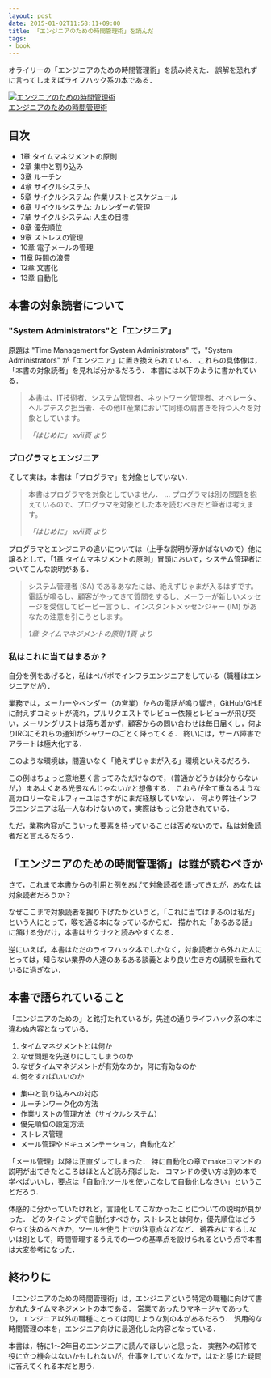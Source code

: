 ```yaml
---
layout: post
date: 2015-01-02T11:58:11+09:00
title: 「エンジニアのための時間管理術」を読んだ
tags:
- book
---
```

オライリーの「エンジニアのための時間管理術」を読み終えた．
誤解を恐れずに言ってしまえばライフハック系の本である．

[![エンジニアのための時間管理術](http://ecx.images-amazon.com/images/I/51jWtxU0sAL._SL160_.jpg)](http://www.amazon.co.jp/exec/obidos/ASIN/4873113075/hifumiass-22/ref=nosim/)  
[エンジニアのための時間管理術](http://www.amazon.co.jp/exec/obidos/ASIN/4873113075/hifumiass-22/ref=nosim/)

## 目次

- 1章 タイムマネジメントの原則
- 2章 集中と割り込み
- 3章 ルーチン
- 4章 サイクルシステム
- 5章 サイクルシステム: 作業リストとスケジュール
- 6章 サイクルシステム: カレンダーの管理
- 7章 サイクルシステム: 人生の目標
- 8章 優先順位
- 9章 ストレスの管理
- 10章 電子メールの管理
- 11章 時間の浪費
- 12章 文書化
- 13章 自動化

## 本書の対象読者について

### "System Administrators"と「エンジニア」

原題は "Time Management for System Administrators" で，"System Administrators" が「エンジニア」に置き換えられている．
これらの具体像は，「本書の対象読者」を見れば分かるだろう．
本書には以下のように書かれている．

> 本書は、IT技術者、システム管理者、ネットワーク管理者、オペレータ、ヘルプデスク担当者、その他IT産業において同様の肩書きを持つ人々を対象としています。
> 
> *「はじめに」 xvii頁 より*

### プログラマとエンジニア

そして実は，本書は「プログラマ」を対象としていない．

> 本書はプログラマを対象としていません．
> ...
> プログラマは別の問題を抱えているので、プログラマを対象とした本を読むべきだと筆者は考えます。
> 
> *「はじめに」 xvii頁 より*

プログラマとエンジニアの違いについては（上手な説明が浮かばないので）他に譲るとして，「1章 タイムマネジメントの原則」冒頭において，システム管理者についてこんな説明がある．

> システム管理者 (SA) であるあなたには、絶えずじゃまが入るはずです。電話が鳴るし、顧客がやってきて質問をするし、メーラーが新しいメッセージを受信してピーピー言うし、インスタントメッセンジャー (IM) があなたの注意を引こうとします。
> 
> *1章 タイムマネジメントの原則 1頁 より*

### 私はこれに当てはまるか？

自分を例をあげると，私はペパボでインフラエンジニアをしている（職種はエンジニアだが）．

業務では，メーカーやベンダー（の営業）からの電話が鳴り響き，GitHub/GH:E に耐えずコミットが流れ，プルリクエストでレビュー依頼とレビューが飛び交い，メーリングリストは落ち着かず，顧客からの問い合わせは毎日届くし，何よりIRCにそれらの通知がシャワーのごとく降ってくる．
終いには，サーバ障害でアラートは極大化する．

このような環境は，間違いなく「絶えずじゃまが入る」環境といえるだろう．

この例はちょっと意地悪く言ってみただけなので，（普通かどうかは分からないが，）まあよくある光景なんじゃないかと想像する．
これらが全て重なるような高カロリーなミルフィーユはさすがにまだ経験していない．
何より弊社インフラエンジニアは私一人なわけないので，実際はもっと分散されている．

ただ，業務内容がこういった要素を持っていることは否めないので，私は対象読者だと言えるだろう．

## 「エンジニアのための時間管理術」は誰が読むべきか

さて，これまで本書からの引用と例をあげて対象読者を語ってきたが，あなたは対象読者だろうか？

なぜここまで対象読者を掘り下げたかというと，「これに当てはまるのは私だ」という人にとって，喉を通る本になっているからだ．
描かれた「あるある話」に頷ける分だけ，本書はサクサクと読みやすくなる．

逆にいえば，本書はただのライフハック本でしかなく，対象読者から外れた人にとっては，知らない業界の人達のあるある談義とより良い生き方の講釈を垂れているに過ぎない．

## 本書で語られていること

「エンジニアのための」と銘打たれているが，先述の通りライフハック系の本に違わぬ内容となっている．

1. タイムマネジメントとは何か
1. なぜ問題を先送りにしてしまうのか
1. なぜタイムマネジメントが有効なのか，何に有効なのか
1. 何をすればいいのか
  - 集中と割り込みへの対応
  - ルーチンワーク化の方法
  - 作業リストの管理方法（サイクルシステム）
  - 優先順位の設定方法
  - ストレス管理
  - メール管理やドキュメンテーション，自動化など

「メール管理」以降は正直ダレてしまった．
特に自動化の章でmakeコマンドの説明が出てきたところはほとんど読み飛ばした．
コマンドの使い方は別の本で学べばいいし，要点は「自動化ツールを使いこなして自動化しなさい」ということだろう．

体感的に分かっていたけれど，言語化してこなかったことについての説明が良かった．
どのタイミングで自動化すべきか，ストレスとは何か，優先順位はどうやって決めるべきか，ツールを使う上での注意点などなど．
鵜呑みにするしないは別として，時間管理するうえでの一つの基準点を設けられるという点で本書は大変参考になった．

## 終わりに

「エンジニアのための時間管理術」は，エンジニアという特定の職種に向けて書かれたタイムマネジメントの本である．
営業であったりマネージャであったり，エンジニア以外の職種にとっては同じような別の本があるだろう．
汎用的な時間管理の本を，エンジニア向けに最適化した内容となっている．

本書は，特に1〜2年目のエンジニアに読んでほしいと思った．
実務外の研修で役に立つ機会はないかもしれないが，仕事をしていくなかで，はたと感じた疑問に答えてくれる本だと思う．

